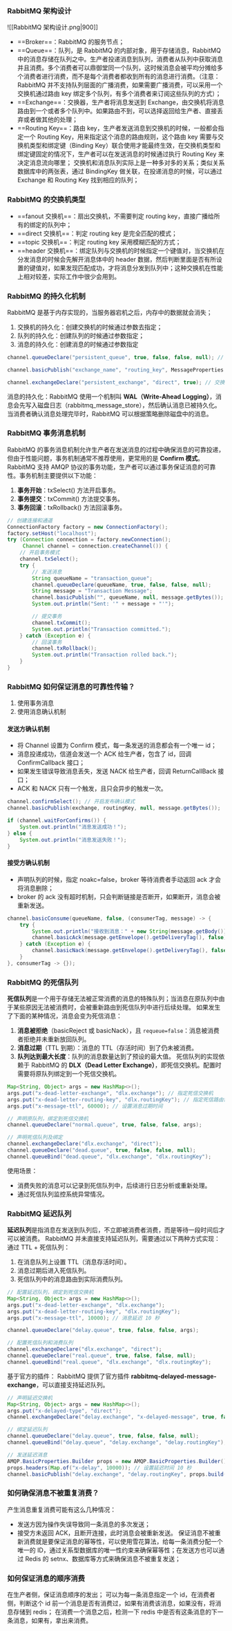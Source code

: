 ### RabbitMQ 架构设计
![[RabbitMQ 架构设计.png|900]]
- ==Broker==：RabbitMQ 的服务节点；
- ==Queue==：队列，是 RabbitMQ 的内部对象，用于存储消息，RabbitMQ 中的消息存储在队列之中。生产者投递消息到队列，消费者从队列中获取消息并且消费。多个消费者可以鼎御堂同一个队列，这时候消息会被平均分摊给多个消费者进行消费，而不是每个消费者都收到所有的消息进行消费。（注意：RabbitMQ 并不支持队列层面的广播消费，如果需要广播消费，可以采用一个交换机通过路由 key 绑定多个队列，有多个消费者来订阅这些队列的方式）；
- ==Exchange==：交换器，生产者将消息发送到 Exchange，由交换机将消息路由到一个或者多个队列中。如果路由不到，可以选择返回给生产者、直接丢弃或者做其他的处理；
- ==Routing Key==：路由 key，生产者发送消息到交换机的时候，一般都会指定一个 Routing Key，用来指定这个消息的路由规则，这个路由 key 需要与交换机类型和绑定键（Binding Key）联合使用才能最终生效，在交换机类型和绑定键固定的情况下，生产者可以在发送消息的时候通过执行 Routing Key 来决定消息流向哪里；
交换机和消息队列实际上是一种多对多的关系；类似关系数据库中的两张表，通过 BindingKey 做关联，在投递消息的时候，可以通过 Exchange 和 Routing Key 找到相应的队列；
### RabbitMQ 的交换机类型
- ==fanout 交换机==：扇出交换机，不需要判定 routing key，直接广播给所有的绑定的队列中；
- ==direct 交换机==：判定 routing key 是完全匹配的模式；
- ==topic 交换机==：判定 routing key 采用模糊匹配的方式；
- ==header 交换机==：绑定队列与交换机的时候指定一个键值对，当交换机在分发消息的时候会先解开消息体中的 header 数据，然后判断里面是否有所设置的键值对，如果发现匹配成功，才将消息分发到队列中；这种交换机在性能上相对较差，实际工作中很少会用到。
### RabbitMQ 的持久化机制
RabbitMQ 是基于内存实现的，当服务器宕机之后，内存中的数据就会消失；
1. 交换机的持久化：创建交换机的时候通过参数去指定；
2. 队列的持久化：创建队列的时候通过参数指定；
3. 消息的持久化：创建消息的时候通过参数指定
```java
channel.queueDeclare("persistent_queue", true, false, false, null); // 队列持久化

channel.basicPublish("exchange_name", "routing_key", MessageProperties.PERSISTENT_TEXT_PLAIN, "Persistent Message".getBytes()); // 消息持久化

channel.exchangeDeclare("persistent_exchange", "direct", true); // 交换机持久化
```
消息的持久化：RabbitMQ 使用一个机制叫 **WAL（Write-Ahead Logging）**，消息会先写入磁盘日志（rabbitmq_message_store），然后确认消息已被持久化。当消费者确认消息处理完毕时，RabbitMQ 可以根据策略删除磁盘中的消息。
### RabbitMQ 事务消息机制
RabbitMQ 的事务消息机制允许生产者在发送消息的过程中确保消息的可靠投递，但由于性能问题，事务机制通常不推荐使用，更常用的是 **Confirm 模式**。
RabbitMQ 支持 AMQP 协议的事务功能，生产者可以通过事务保证消息的可靠性。事务机制主要提供以下功能：
1. **事务开始**：txSelect() 方法开启事务。
2. **事务提交**：txCommit() 方法提交事务。
3. **事务回滚**：txRollback() 方法回滚事务。
```java
// 创建连接和通道
ConnectionFactory factory = new ConnectionFactory();
factory.setHost("localhost");
try (Connection connection = factory.newConnection();
     Channel channel = connection.createChannel()) {
    // 开启事务模式
    channel.txSelect();
    try {
        // 发送消息
        String queueName = "transaction_queue";
        channel.queueDeclare(queueName, true, false, false, null);
        String message = "Transaction Message";
        channel.basicPublish("", queueName, null, message.getBytes());
        System.out.println("Sent: '" + message + "'");

        // 提交事务
        channel.txCommit();
        System.out.println("Transaction committed.");
    } catch (Exception e) {
        // 回滚事务
        channel.txRollback();
        System.out.println("Transaction rolled back.");
    }
}
```
### RabbitMQ 如何保证消息的可靠性传输？
1. 使用事务消息
2. 使用消息确认机制
#### 发送方确认机制
- 将 Channel 设置为 Confirm 模式，每一条发送的消息都会有一个唯一 id；
- 消息投递成功，信道会发送一个 ACK 给生产者，包含了 id，回调 ConfirmCallback 接口；
- 如果发生错误导致消息丢失，发送 NACK 给生产者，回调 ReturnCallBack 接口；
- ACK 和 NACK 只有一个触发，且只会异步的触发一次。
```java
channel.confirmSelect(); // 开启发布确认模式
channel.basicPublish(exchange, routingKey, null, message.getBytes());

if (channel.waitForConfirms()) {
    System.out.println("消息发送成功！");
} else {
    System.out.println("消息发送失败！");
}
```
#### 接受方确认机制
- 声明队列的时候，指定 noakc=false，broker 等待消费者手动返回 ack 才会将消息删除；
- broker 的 ack 没有超时机制，只会判断链接是否断开，如果断开，消息会被重新发送。
```java
channel.basicConsume(queueName, false, (consumerTag, message) -> {
    try {
        System.out.println("接收到消息：" + new String(message.getBody()));
        channel.basicAck(message.getEnvelope().getDeliveryTag(), false); // 确认消息
    } catch (Exception e) {
        channel.basicNack(message.getEnvelope().getDeliveryTag(), false, true); // 拒绝并重新入队
    }
}, consumerTag -> {});
```
### RabbitMQ 的死信队列
**死信队列**是一个用于存储无法被正常消费的消息的特殊队列；当消息在原队列中由于某些原因无法被消费时，会被重新路由到死信队列中进行后续处理。
如果发生了下面的某种情况，消息会变为死信消息：
1. **消息被拒绝**（basicReject 或 basicNack），且 `requeue=false`：消息被消费者拒绝并未重新放回队列。
2. **消息过期**（TTL 到期）：消息的 TTL（存活时间）到了仍未被消费。
3. **队列达到最大长度**：队列的消息数量达到了预设的最大值。
死信队列的实现依赖于 RabbitMQ 的 **DLX（Dead Letter Exchange）**，即死信交换机。配置时需要将原队列绑定到一个死信交换机。
```java
Map<String, Object> args = new HashMap<>();
args.put("x-dead-letter-exchange", "dlx.exchange"); // 指定死信交换机
args.put("x-dead-letter-routing-key", "dlx.routingKey"); // 指定死信路由键
args.put("x-message-ttl", 60000); // 设置消息过期时间

// 声明原队列，绑定到死信交换机
channel.queueDeclare("normal.queue", true, false, false, args);

// 声明死信队列及绑定
channel.exchangeDeclare("dlx.exchange", "direct");
channel.queueDeclare("dead.queue", true, false, false, null);
channel.queueBind("dead.queue", "dlx.exchange", "dlx.routingKey");
```
使用场景：
- 消费失败的消息可以记录到死信队列中，后续进行日志分析或重新处理。
- 通过死信队列监控系统异常情况。
### RabbitMQ 延迟队列
**延迟队列**是指消息在发送到队列后，不立即被消费者消费，而是等待一段时间后才可以被消费。
RabbitMQ 并未直接支持延迟队列，需要通过以下两种方式实现：
通过 TTL + 死信队列：
1. 在消息队列上设置 TTL（消息存活时间）。
2. 消息过期后进入死信队列。
3. 死信队列中的消息路由到实际消费队列。
```java
// 配置延迟队列，绑定到死信交换机
Map<String, Object> args = new HashMap<>();
args.put("x-dead-letter-exchange", "dlx.exchange");
args.put("x-dead-letter-routing-key", "dlx.routingKey");
args.put("x-message-ttl", 10000); // 消息延迟 10 秒

channel.queueDeclare("delay.queue", true, false, false, args);

// 配置死信队列和消费队列
channel.exchangeDeclare("dlx.exchange", "direct");
channel.queueDeclare("real.queue", true, false, false, null);
channel.queueBind("real.queue", "dlx.exchange", "dlx.routingKey");
```

基于官方的插件：
RabbitMQ 提供了官方插件 **rabbitmq-delayed-message-exchange**，可以直接支持延迟队列。
```java
// 声明延迟交换机
Map<String, Object> args = new HashMap<>();
args.put("x-delayed-type", "direct");
channel.exchangeDeclare("delay.exchange", "x-delayed-message", true, false, args);

// 绑定延迟队列
channel.queueDeclare("delay.queue", true, false, false, null);
channel.queueBind("delay.queue", "delay.exchange", "delay.routingKey");

// 发送延迟消息
AMQP.BasicProperties.Builder props = new AMQP.BasicProperties.Builder();
props.headers(Map.of("x-delay", 10000)); // 设置延迟时间 10 秒
channel.basicPublish("delay.exchange", "delay.routingKey", props.build(), "延迟消息".getBytes());
```
### 如何确保消息不被重复消费？
产生消息重复消费可能有这么几种情况：
- 发送方因为操作失误导致同一条消息的多次发送；
- 接受方未返回 ACK，且断开连接，此时消息会被重新发送。
保证消息不被重新消费就是要保证消息的幂等性，可以使用雪花算法，给每一条消费分配一个唯一的 ID，通过关系型数据库的唯一性约束来确保幂等性；在发送方也可以通过 Redis 的 setnx、数据库等方式来确保消息不被重复发送；
### 如何保证消息的顺序消费
在生产者侧，保证消息顺序的发出；
可以为每一条消息指定一个 id，在消费者侧，判断这个 id 前一个消息是否有消费过，如果有消费该消息，如果没有，将消息存储到 redis；
在消费一个消息之后，检测一下 redis 中是否有这条消息的下一条消息，如果有，拿出来消费。